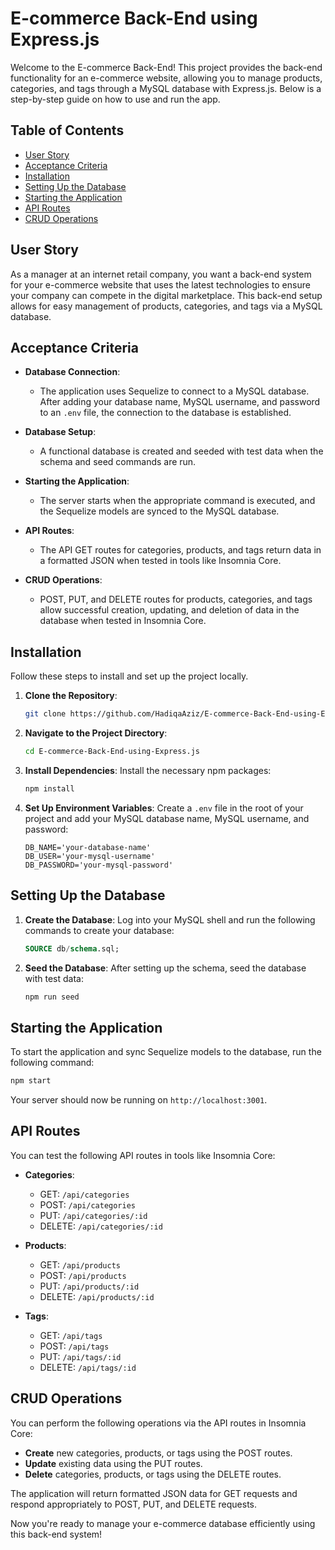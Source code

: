 # E-commerce Back-End using Express.js

Welcome to the E-commerce Back-End! This project provides the back-end functionality for an e-commerce website, allowing you to manage products, categories, and tags through a MySQL database with Express.js. Below is a step-by-step guide on how to use and run the app.

## Table of Contents
- [User Story](#user-story)
- [Acceptance Criteria](#acceptance-criteria)
- [Installation](#installation)
- [Setting Up the Database](#setting-up-the-database)
- [Starting the Application](#starting-the-application)
- [API Routes](#api-routes)
- [CRUD Operations](#crud-operations)

## User Story

As a manager at an internet retail company, you want a back-end system for your e-commerce website that uses the latest technologies to ensure your company can compete in the digital marketplace. This back-end setup allows for easy management of products, categories, and tags via a MySQL database.

## Acceptance Criteria

- **Database Connection**: 
  - The application uses Sequelize to connect to a MySQL database. After adding your database name, MySQL username, and password to an `.env` file, the connection to the database is established.
  
- **Database Setup**:
  - A functional database is created and seeded with test data when the schema and seed commands are run.

- **Starting the Application**:
  - The server starts when the appropriate command is executed, and the Sequelize models are synced to the MySQL database.

- **API Routes**:
  - The API GET routes for categories, products, and tags return data in a formatted JSON when tested in tools like Insomnia Core.

- **CRUD Operations**:
  - POST, PUT, and DELETE routes for products, categories, and tags allow successful creation, updating, and deletion of data in the database when tested in Insomnia Core.

## Installation

Follow these steps to install and set up the project locally.

1. **Clone the Repository**:
   ```bash
   git clone https://github.com/HadiqaAziz/E-commerce-Back-End-using-Express.js.git
   ```

2. **Navigate to the Project Directory**:
   ```bash
   cd E-commerce-Back-End-using-Express.js
   ```

3. **Install Dependencies**:
   Install the necessary npm packages:
   ```bash
   npm install
   ```

4. **Set Up Environment Variables**:
   Create a `.env` file in the root of your project and add your MySQL database name, MySQL username, and password:
   ```env
   DB_NAME='your-database-name'
   DB_USER='your-mysql-username'
   DB_PASSWORD='your-mysql-password'
   ```

## Setting Up the Database

1. **Create the Database**:
   Log into your MySQL shell and run the following commands to create your database:
   ```sql
   SOURCE db/schema.sql;
   ```

2. **Seed the Database**:
   After setting up the schema, seed the database with test data:
   ```bash
   npm run seed
   ```

## Starting the Application

To start the application and sync Sequelize models to the database, run the following command:
```bash
npm start
```

Your server should now be running on `http://localhost:3001`.

## API Routes

You can test the following API routes in tools like Insomnia Core:

- **Categories**:
  - GET: `/api/categories`
  - POST: `/api/categories`
  - PUT: `/api/categories/:id`
  - DELETE: `/api/categories/:id`

- **Products**:
  - GET: `/api/products`
  - POST: `/api/products`
  - PUT: `/api/products/:id`
  - DELETE: `/api/products/:id`

- **Tags**:
  - GET: `/api/tags`
  - POST: `/api/tags`
  - PUT: `/api/tags/:id`
  - DELETE: `/api/tags/:id`

## CRUD Operations

You can perform the following operations via the API routes in Insomnia Core:

- **Create** new categories, products, or tags using the POST routes.
- **Update** existing data using the PUT routes.
- **Delete** categories, products, or tags using the DELETE routes.

The application will return formatted JSON data for GET requests and respond appropriately to POST, PUT, and DELETE requests.

Now you're ready to manage your e-commerce database efficiently using this back-end system!
